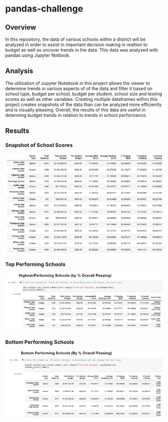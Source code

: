 # pandas-challenge

## Overview

In this repository, the data of various schools within a district will be analyzed in order to assist in important decision making in realtion to budget as well as uncover trends in the data. This data was analyzed with pandas using Jupyter Notbook. 

## Analysis

The utilization of Jupyter Notebook in this project allows the viewer to determine trends in various aspects of of the data and filter it based on school type, budget per school, budget per student, school size and testing scores as well as other variables. Creating multiple dataframes within this project creates snapshots of the data than can be analyzed more efficiently and is visually pleasing. Overall, the results of this data are useful in determing budget trends in relation to trends in school performance.
 

## Results
### Snapshot of School Scores

![](./images/schools_scores.png)  

### Top Performing Schools

![](./images/top_performing.png)

### Bottom Performing Schools
![](./images/bottom_perfroming.png)  